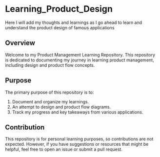 # Learning_Product_Design
Here I will add my thoughts and learnings as I go ahead to learn and understand the product design of famous applications

## Overview
Welcome to my Product Management Learning Repository. This repository is dedicated to documenting my journey in learning product management, including design and product flow concepts.

## Purpose
The primary purpose of this repository is to:
1. Document and organize my learnings.
2. An attempt to design and product flow diagrams.
3. Track my progress and key takeaways from various applications.

## Contribution
This repository is for personal learning purposes, so contributions are not expected. However, if you have suggestions or resources that might be helpful, feel free to open an issue or submit a pull request.
